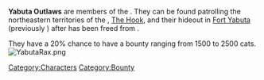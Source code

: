 **Yabuta Outlaws** are members of the [](03%20-%20Projects%20&%20Wikis/Kenshi/Kenshi%20Wiki/Kenshi%20Wiki%20Template/Yabuta_Outlaws.md). They can be found patrolling the
northeastern territories of the [](03%20-%20Projects%20&%20Wikis/Kenshi/Kenshi%20Wiki/Kenshi%20Wiki%20Template/United_Cities.md), [The Hook](The_Hook.md "wikilink"), and
their hideout in [Fort Yabuta](Fort_Yabuta.md "wikilink") (previously [](Fort_Simion.md)) after [](Yabuta_of_the_Sands.md) has been freed from [](Tengu's_Vault.md).

They have a 20% chance to have a bounty ranging from 1500 to 2500 cats.
![](YabutaRax.png "YabutaRax.png")

[Category:Characters](Category:Characters "wikilink")
[Category:Bounty](Category:Bounty "wikilink")